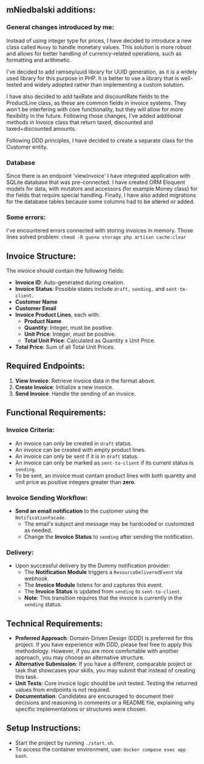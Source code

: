 ## mNiedbalski additions:

### General changes introduced by me:

Instead of using integer type for prices, I have decided to introduce a new class called `Money` to handle monetary values.
This solution is more robust and allows for better handling of currency-related operations, such as formatting and arithmetic.

I've decided to add ramsey/uuid library for UUID generation, as it is a widely used library for this purpose in PHP.
It is better to use a library that is well-tested and widely adopted rather than implementing a custom solution.

I have also decided to add taxRate and discountRate fields to the ProductLine class, as these are common fields in invoice systems.
They won't be interfering with core functionality, but they will allow for more flexibility in the future.
Following those changes, I've added additional methods in Invoice class that return taxed, discounted and taxed+discounted amounts.

Following DDD principles, I have decided to create a separate class for the Customer entity.

### Database

Since there is an endpoint 'viewInvoice' I have integrated application with SQLite database that was pre-connected.
I have created ORM Eloquent models for data, with mutators and accessors (for example Money class) for the fields that require special handling.
Finally, I have also added migrations for the database tables because some columns had to be altered or added.

### Some errors:
I've encountered errors connected with storing invoices in memory.
Those lines solved problem:
`chmod -R guo+w storage
php artisan cache:clear`

## Invoice Structure:

The invoice should contain the following fields:
* **Invoice ID**: Auto-generated during creation.
* **Invoice Status**: Possible states include `draft,` `sending,` and `sent-to-client`.
* **Customer Name** 
* **Customer Email** 
* **Invoice Product Lines**, each with:
  * **Product Name**
  * **Quantity**: Integer, must be positive. 
  * **Unit Price**: Integer, must be positive.
  * **Total Unit Price**: Calculated as Quantity x Unit Price. 
* **Total Price**: Sum of all Total Unit Prices.

## Required Endpoints:

1. **View Invoice**: Retrieve invoice data in the format above.
2. **Create Invoice**: Initialize a new invoice.
3. **Send Invoice**: Handle the sending of an invoice.

## Functional Requirements:

### Invoice Criteria:

* An invoice can only be created in `draft` status. 
* An invoice can be created with empty product lines. 
* An invoice can only be sent if it is in `draft` status. 
* An invoice can only be marked as `sent-to-client` if its current status is `sending`. 
* To be sent, an invoice must contain product lines with both quantity and unit price as positive integers greater than **zero**.

### Invoice Sending Workflow:

* **Send an email notification** to the customer using the `NotificationFacade`. 
  * The email's subject and message may be hardcoded or customized as needed. 
  * Change the **Invoice Status** to `sending` after sending the notification.

### Delivery:

* Upon successful delivery by the Dummy notification provider:
  * The **Notification Module** triggers a `ResourceDeliveredEvent` via webhook.
  * The **Invoice Module** listens for and captures this event.
  * The **Invoice Status** is updated from `sending` to `sent-to-client`.
  * **Note**: This transition requires that the invoice is currently in the `sending` status.

## Technical Requirements:

* **Preferred Approach**: Domain-Driven Design (DDD) is preferred for this project. If you have experience with DDD, please feel free to apply this methodology. However, if you are more comfortable with another approach, you may choose an alternative structure.
* **Alternative Submission**: If you have a different, comparable project or task that showcases your skills, you may submit that instead of creating this task.
* **Unit Tests**: Core invoice logic should be unit tested. Testing the returned values from endpoints is not required.
* **Documentation**: Candidates are encouraged to document their decisions and reasoning in comments or a README file, explaining why specific implementations or structures were chosen.

## Setup Instructions:

* Start the project by running `./start.sh`.
* To access the container environment, use: `docker compose exec app bash`.

